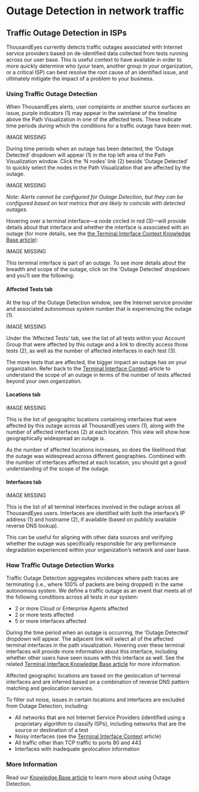 # Outage Detection in network traffic

## Traffic Outage Detection in ISPs

ThousandEyes currently detects traffic outages associated with Internet service providers based on de-identified data collected from tests running across our user base. This is useful context to have available in order to more quickly determine who \(your team, another group in your organization, or a critical ISP\) can best resolve the root cause of an identified issue, and ultimately mitigate the impact of a problem to your business.

### Using Traffic Outage Detection

When ThousandEyes alerts, user complaints or another source surfaces an issue, purple indicators \(1\) may appear in the swimlane of the timeline above the Path Visualization in one of the affected tests. These indicate time periods during which the conditions for a traffic outage have been met.

IMAGE MISSING

During time periods when an outage has been detected, the ‘Outage Detected’ dropdown will appear \(1\) in the top left area of the Path Visualization window. Click the ‘N nodes’ link \(2\) beside ‘Outage Detected’ to quickly select the nodes in the Path Visualization that are affected by the outage.

IMAGE MISSING

_Note: Alerts cannot be configured for Outage Detection, but they can be configured based on test metrics that are likely to coincide with detected outages._

Hovering over a terminal interface—a node circled in red \(3\)—will provide details about that interface and whether the interface is associated with an outage \(for more details, see the [the Terminal Interface Context Knowledge Base article](https://success.thousandeyes.com/ViewArticle?articleIdParam=kA0E0000000CmsiKAC)\):

IMAGE MISSING

This terminal interface is part of an outage. To see more details about the breadth and scope of the outage, click on the ‘Outage Detected’ dropdown and you’ll see the following:

#### Affected Tests tab

At the top of the Outage Detection window, see the Internet service provider and associated autonomous system number that is experiencing the outage \(1\).

IMAGE MISSING

Under the ‘Affected Tests’ tab, see the list of all tests within your Account Group that were affected by this outage and a link to directly access those tests \(2\), as well as the number of affected interfaces in each test \(3\).

The more tests that are affected, the bigger impact an outage has on your organization. Refer back to the [Terminal Interface Context](https://success.thousandeyes.com/ViewArticle?articleIdParam=kA0E0000000CmsiKAC) article to understand the scope of an outage in terms of the number of tests affected beyond your own organization.

#### Locations tab

IMAGE MISSING

This is the list of geographic locations containing interfaces that were affected by this outage across all ThousandEyes users \(1\), along with the number of affected interfaces \(2\) at each location. This view will show how geographically widespread an outage is.

As the number of affected locations increases, so does the likelihood that the outage was widespread across different geographies. Combined with the number of interfaces affected at each location, you should get a good understanding of the scope of the outage.

#### Interfaces tab

IMAGE MISSING

This is the list of all terminal interfaces involved in the outage across all ThousandEyes users. Interfaces are identified with both the interface’s IP address \(1\) and hostname \(2\), if available \(based on publicly available reverse DNS lookup\).

This can be useful for aligning with other data sources and verifying whether the outage was specifically responsible for any performance degradation experienced within your organization’s network and user base.

### How Traffic Outage Detection Works

Traffic Outage Detection aggregates incidences where path traces are terminating \(i.e., where 100% of packets are being dropped\) in the same autonomous system. We define a traffic outage as an event that meets all of the following conditions across all tests in our system:

* 2 or more Cloud or Enterprise Agents affected
* 2 or more tests affected
* 5 or more interfaces affected

During the time period when an outage is occurring, the ‘Outage Detected’ dropdown will appear. The adjacent link will select all of the affected terminal interfaces in the path visualization. Hovering over these terminal interfaces will provide more information about this interface, including whether other users have seen issues with this interface as well. See the related [Terminal Interface Knowledge Base article](https://success.thousandeyes.com/ViewArticle?articleIdParam=kA0E0000000CmsiKAC) for more information.

Affected geographic locations are based on the geolocation of terminal interfaces and are inferred based on a combination of reverse DNS pattern matching and geolocation services.

To filter out noise, issues in certain locations and interfaces are excluded from Outage Detection, including:

* All networks that are not Internet Service Providers \(identified using a proprietary algorithm to classify ISPs\), including networks that are the source or destination of a test
* Noisy interfaces \(see the [Terminal Interface Context](https://success.thousandeyes.com/ViewArticle?articleIdParam=kA0E0000000CmsiKAC) article\)
* All traffic other than TCP traffic to ports 80 and 443
* Interfaces with inadequate geolocation information

### More Information

Read our [Knowledge Base article](https://success.thousandeyes.com/ViewArticle?articleIdParam=kA0E0000000CmskKAC) to learn more about using Outage Detection.

